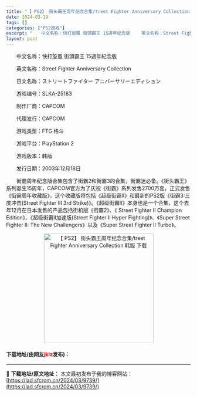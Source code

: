 ```yaml
---
title: "【 PS2】 街头霸王周年纪念合集/treet Fighter Anniversary Collection 韩版 下载"
date: 2024-03-19
tags: []
categories: ["PS2游戏"]
excerpt: "　　中文名称：快打旋風 街頭霸王 15週年紀念版 　　英文名称：Street Fighter Anniversary Collection 　　日文名称：ストリートファイター アニバーサリーエディション 　　游戏编号：SLKA-25183 　　制作厂商：CAPCOM 　　代理发行：CAPCOM 　　&hellip;"
layout: post
---
```


 <p>　　中文名称：快打旋風 街頭霸王 15週年紀念版</p> <p>　　英文名称：Street Fighter Anniversary Collection</p> <p>　　日文名称：ストリートファイター アニバーサリーエディション</p> <p>　　游戏编号：SLKA-25183</p> <p>　　制作厂商：CAPCOM</p> <p>　　代理发行：CAPCOM</p> <p>　　游戏类型：FTG 格斗</p> <p>　　游戏平台：PlayStation 2</p> <p>　　游戏版本：韩版</p> <p>　　发行日期：2003年12月18日</p> <p>　　街霸周年纪念版合集包含了街霸2和街霸3的合集，街霸迷必备。《街头霸王》系列诞生15周年，CAPCOM官方为了庆祝《街霸》系列发售2700万套，正式发售《街霸周年收藏版》，这个收藏版将包括《超级街霸II》和最新的PS2版《街霸3:三度冲击(Street Fighter III 3rd Strike)》。《超级街霸II》本身也是一个合集，这个去年12月在日本发售的产品包括街机版《街霸2》、《 Street Fighter II Champion Edition》、《超级街霸II加速版(Street Fighter II Hyper Fighting)》、《Super Street Fighter II: The New Challengers》以及《Super Street Fighter II Turbo》。</p> <p align="center"><img align="" border="0" src="https://lad.sfcrom.cn/wp-content/uploads/2024/03/20240319_65f998c0a4bed.jpg" width="299" alt="【 PS2】 街头霸王周年纪念合集/treet Fighter Anniversary Collection 韩版 下载" /></p> <p><h4>下载地址(由网友<font color="red">jklz</font>发布)：</h4></p> 

---
📖 **下载地址/原文地址：** 本文最初发布于我的博客网站：[https://lad.sfcrom.cn/2024/03/9739/](https://lad.sfcrom.cn/2024/03/9739/)
